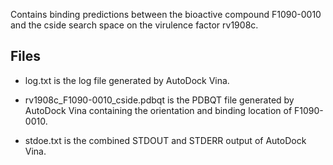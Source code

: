 Contains binding predictions between the bioactive compound F1090-0010 and the cside search space on the virulence factor rv1908c.

## Files

- log.txt is the log file generated by AutoDock Vina.

- rv1908c_F1090-0010_cside.pdbqt is the PDBQT file generated by AutoDock Vina containing the orientation and binding location of F1090-0010.

- stdoe.txt is the combined STDOUT and STDERR output of AutoDock Vina.

